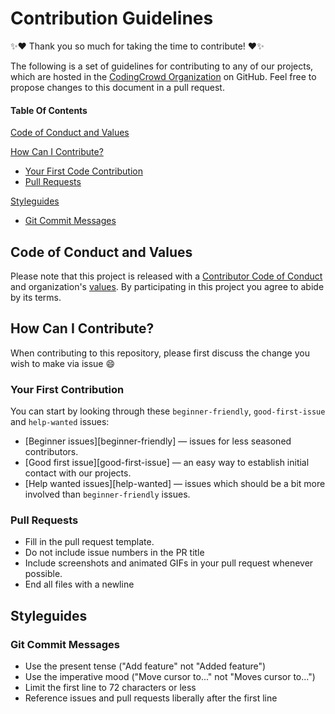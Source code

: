 # Contribution Guidelines

:sparkles::heart: Thank you so much for taking the time to contribute! :heart::sparkles:

The following is a set of guidelines for contributing to any of our projects, which are hosted in the [CodingCrowd Organization](https://github.com/codingcrowd) on GitHub. Feel free to propose changes to this document in a pull request.

#### Table Of Contents

[Code of Conduct and Values](#code-of-conduct-and-values)

[How Can I Contribute?](#how-can-i-contribute)
  * [Your First Code Contribution](#your-first-code-contribution)
  * [Pull Requests](#pull-requests)

[Styleguides](#styleguides)
  * [Git Commit Messages](#git-commit-messages)

## Code of Conduct and Values

Please note that this project is released with a [Contributor Code of Conduct](../CODE_OF_CONDUCT.md)
and organization's [values](../VALUES.md). By participating in this project you agree to abide by its terms.

## How Can I Contribute?

When contributing to this repository, please first discuss the change you wish
to make via issue :smile:

### Your First Contribution

You can start by looking through these `beginner-friendly`, `good-first-issue` and `help-wanted` issues:

* [Beginner issues][beginner-friendly] — issues for less seasoned contributors.
* [Good first issue][good-first-issue] — an easy way to establish initial contact with our projects.
* [Help wanted issues][help-wanted] — issues which should be a bit more involved than `beginner-friendly` issues.

### Pull Requests

* Fill in the pull request template.
* Do not include issue numbers in the PR title
* Include screenshots and animated GIFs in your pull request whenever possible.
* End all files with a newline

## Styleguides

### Git Commit Messages

* Use the present tense ("Add feature" not "Added feature")
* Use the imperative mood ("Move cursor to..." not "Moves cursor to...")
* Limit the first line to 72 characters or less
* Reference issues and pull requests liberally after the first line
